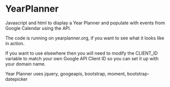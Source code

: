 # YearPlanner
Javascript and html to display a Year Planner and populate with events from Google Calendar using the API. 

The code is running on yearplanner.org, if you want to see what it looks like in action. 

If you want to use elsewhere then you will need to modify the CLIENT_ID variable to match your own Google API Client ID so you can set it up with your domain name. 


Year Planner uses jquery, googeapis, bootstrap, moment, bootstrap-datepicker


